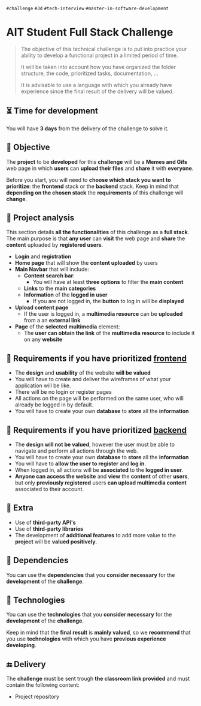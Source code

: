 `#challenge` `#3d` `#tech-interview` `#master-in-software-development`

# AIT Student Full Stack Challenge <!-- omit in toc -->

> The objective of this technical challenge is to put into practice your ability to develop a functional project in a limited period of time.
>
> It will be taken into account how you have organized the folder structure, the code, prioritized tasks, documentation, ...
>
> It is advisable to use a language with which you already have experience since the final result of the delivery will be valued.

## ⏳ Time for development

You will have **3 days** from the delivery of the challenge to solve it.

## 🎯 Objective

The **project** to be **developed** for this **challenge** will be a **Memes and Gifs** web page in which **users** can **upload their files** and **share** it with **everyone**.

Before you start, you will need to **choose which stack you want to prioritize**: the **frontend** stack or the **backend** stack. Keep in mind that **depending on the chosen stack** the **requirements** of this challenge will **change**.

## 🧱 Project analysis

This section details **all the functionalities** of this challenge as a **full stack**. The main purpose is that **any user** can **visit** the web page and **share** the **content** uploaded by **registered users**.

- **Login** and **registration**
- **Home page** that will show the **content uploaded** by users
- **Main Navbar** that will include:
  - **Content search bar**:
    - You will have at least **three options** to filter the **main content**
  - **Links** to the **main categories**
  - **Information** of the **logged in user**
    - If you are not logged in, the **button** to log in will be **displayed**
- **Upload content page**
  - If the user is logged in, a **multimedia resource** can be **uploaded** from a an **external link**
- **Page** of the **selected multimedia** element:
  - The **user can obtain the link** of the **multimedia resource** to include it on any **website**

## 🎨 Requirements if you have prioritized <ins>frontend</ins>

- The **design** and **usability** of the website **will be valued**
- You will have to create and deliver the wireframes of what your application will be like.
- There will be no login or register pages
- All actions on the page will be performed on the same user, who will already be logged in by default.
- You will have to create your own **database** to **store** all the **information**

## 🔐 Requirements if you have prioritized <ins>backend</ins>

- The **design will not be valued**, however the user must be able to navigate and perform all actions through the web.
- You will have to create your own **database** to **store** all the **information**
- You will have to **allow the user to register** and **log in**.
- When logged in, all actions will be **associated** to the **logged in user**.
- **Anyone can access the website** and **view** the **content** of other **users**, but only **previously registered** users **can upload multimedia content** associated to their account.

## 💯 Extra

- Use of **third-party API's**
- Use of **third-party libraries**
- The development of **additional features** to add more value to the **project** will be **valued positively**.

## 🧪 Dependencies

You can use the **dependencies** that you **consider necessary** for the **development** of the **challenge**.

## 🔧 Technologies

You can use the **technologies** that you **consider necessary** for the **development** of the **challenge**.

Keep in mind that the **final result** is **mainly valued**, so we **recommend** that you use **technologies** with which you have **previous experience developing**.

## 🔚 Delivery

The **challenge** must be sent trough **the classroom link provided** and must contain the following content:

- Project repository
